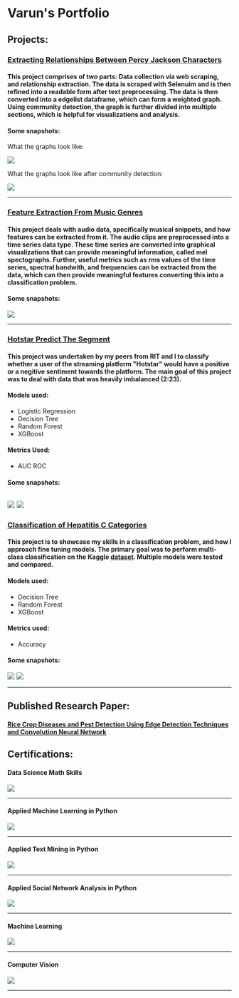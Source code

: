# Varun's Portfolio

## Projects:

### [Extracting Relationships Between Percy Jackson Characters](https://github.com/varuntandon04/Percy-Jackson-Relationship-Extraction)

#### This project comprises of two parts: Data collection via web scraping, and relationship extraction. The data is scraped with Selenuim and is then refined into a readable form after text preprocessing. The data is then converted into a edgelist dataframe, which can form a weighted graph. Using community detection, the graph is further divided into multiple sections, which is helpful for visualizations and analysis.

#### Some snapshots:
What the graphs look like:

![](images/relationships.png)

What the graphs look like after community detection:

![](images/Community_relationships_2.png)

---

### [Feature Extraction From Music Genres](https://github.com/varuntandon04/Music-Genre-Feature-Extraction)

#### This project deals with audio data, specifically musical snippets, and how features can be extracted from it. The audio clips are preprocessed into a time series data type. These time series are converted into graphical visualizations that can provide meaningful information, called mel spectographs. Further, useful metrics such as rms values of the time series, spectral bandwith, and frequencies can be extracted from the data, which can then provide meaningful features converting this into a  classification problem.

#### Some snapshots:
![](https://github.com/varuntandon04/Music-Genre-Feature-Extraction/blob/main/img/mel%20spectrogram%20example.png)



<!-- #### [Classification of Pokemon using Convolutional Neural Networks](https://github.com/varuntandon04/Pokemon_CNN_Classification)

### This project is to showcase my understanding of how Neural Networks operate and can be created from scratch. My goal was not to achieve near 100% accuracy, but rather see if a model I build is viable for the type of classification I'm performing and the type of [dataset](https://www.kaggle.com/thedagger/pokemon-generation-one) I'm using.
#### Model Used:
* A variation of VGG-16

#### Metrics used:
* Accuracy


#### Some snapshots:
![](images/pokeditt.JPG)

![](images/pokeacc.JPG) -->
---
### [Hotstar Predict The Segment](https://github.com/varuntandon04/Hotstar-Predict-The-Segment)

#### This project was undertaken by my peers from RIT and I to classify whether a user of the streaming platform "Hotstar" would have a positive or a negitive sentiment towards the platform. The main goal of this project was to deal with data that was heavily imbalanced (2:23).

#### Models used:
* Logistic Regression
* Decision Tree
* Random Forest
* XGBoost

#### Metrics Used:
* AUC ROC 

#### Some snapshots:

![](images/modelscores.JPG) 
![](images/todsegment.JPG)
---


### [Classification of Hepatitis C Categories](https://github.com/varuntandon04/Hepatitis-C-Data-Analysis)

#### This project is to showcase my skills in a classification problem, and how I approach fine tuning models. The primary goal was to perform multi-class classification on the Kaggle [dataset](https://www.kaggle.com/fedesoriano/hepatitis-c-dataset). Multiple models were tested and compared.
#### Models used:
* Decision Tree
* Random Forest
* XGBoost

#### Metrics used:
* Accuracy


#### Some snapshots:
![](images/hepC%20image%201.PNG) 
![](images/hepC%20image%202.PNG)

---

## Published Research Paper:

#### [Rice Crop Diseases and Pest Detection Using Edge Detection Techniques and Convolution Neural Network](https://link.springer.com/chapter/10.1007/978-981-16-8225-4_5)

## Certifications:
#### Data Science Math Skills
![](/images/Coursera%20Data%20Science%20Math%20Skills.jpg)

---  

#### Applied Machine Learning in Python
![](/images/Coursera%20Applied%20Machine%20Learning%20(1).jpg)

---

#### Applied Text Mining in Python
![](/images/Coursera%20Text%20Mining%20in%20Python.jpg)

---

#### Applied Social Network Analysis in Python
![](/images/Coursera%20Applied%20Social%20Network%20Analysis%20in%20Python.jpg)

--- 

#### Machine Learning
![](/images/Coursera%20Machine%20Learning.jpg)

---  

#### Computer Vision
![](/images/Coursera%20Computer%20Vision.jpg)

---  

 

